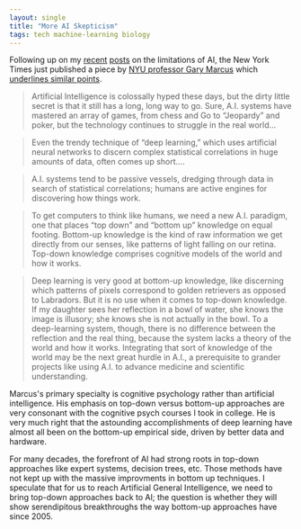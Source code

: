 ```yaml
---
layout: single
title: "More AI Skepticism"
tags: tech machine-learning biology
---
```

Following up on my [recent](/blog/2017/chollet-deep-learning-and-the-singularity/) [posts](/blog/2017/kaufmann-is-right/) on the limitations of AI, the New York Times just published a piece by [NYU professor Gary Marcus](http://www.psych.nyu.edu/gary/) which [underlines similar points](https://www.nytimes.com/2017/07/29/opinion/sunday/artificial-intelligence-is-stuck-heres-how-to-move-it-forward.html?referer=&_r=0).

> Artificial Intelligence is colossally hyped these days, but the dirty little secret is that it still has a long, long way to go. Sure, A.I. systems have mastered an array of games, from chess and Go to “Jeopardy” and poker, but the technology continues to struggle in the real world...

>Even the trendy technique of “deep learning,” which uses artificial neural networks to discern complex statistical correlations in huge amounts of data, often comes up short....

>A.I. systems tend to be passive vessels, dredging through data in search of statistical correlations; humans are active engines for discovering how things work.

>To get computers to think like humans, we need a new A.I. paradigm, one that places “top down” and “bottom up” knowledge on equal footing. Bottom-up knowledge is the kind of raw information we get directly from our senses, like patterns of light falling on our retina. Top-down knowledge comprises cognitive models of the world and how it works.

>Deep learning is very good at bottom-up knowledge, like discerning which patterns of pixels correspond to golden retrievers as opposed to Labradors. But it is no use when it comes to top-down knowledge. If my daughter sees her reflection in a bowl of water, she knows the image is illusory; she knows she is not actually in the bowl. To a deep-learning system, though, there is no difference between the reflection and the real thing, because the system lacks a theory of the world and how it works. Integrating that sort of knowledge of the world may be the next great hurdle in A.I., a prerequisite to grander projects like using A.I. to advance medicine and scientific understanding.

Marcus's primary specialty is cognitive psychology rather than artificial intelligence. His emphasis on top-down versus bottom-up approaches are very consonant with the cognitive psych courses I took in college. He is very much right that the astounding accomplishments of deep learning have almost all been on the bottom-up empirical side, driven by better data and hardware.

For many decades, the forefront of AI had strong roots in top-down approaches like expert systems, decision trees, etc. Those methods have not kept up with the massive improvments in bottom up techniques. I speculate that for us to reach Artificial General Intelligence, we need to bring top-down approaches back to AI; the question is whether they will show serendipitous breakthroughs the way bottom-up approaches have since 2005.  